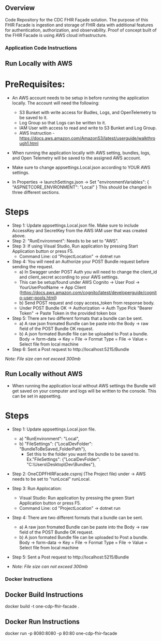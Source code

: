## Overview
Code Repository for the CDC FHIR Façade solution. The purpose of this FHIR Facade is ingestion and storage of FHIR data with additional features for authentication, 
authorization, and observability. Proof of concept built of the FHIR Facade is using AWS cloud infrastructure.

### Application Code Instructions
## Run Locally with AWS
# PreRequisites:
- An AWS account needs to be setup in before running the application locally. The account will need the following:
    - S3 Bunket with write access for Budles, Logs, and OpenTelemetry to be saved to it.
    - Log Group so that Logs can be written to it.
    - IAM User with access to read and write to S3 Bunket and Log Group. 
    - AWS Instruction - https://docs.aws.amazon.com/AmazonS3/latest/userguide/walkthrough1.html

- When running the application locally with AWS setting, bundles, logs, and Open Telemetry will be saved to the assigned AWS account. 
- Make sure to change appsettings.Local.json according to YOUR AWS settings.
- In Properties -> launchSettings.json -> Set 
     "environmentVariables": {
        "ASPNETCORE_ENVIRONMENT": "Local"
      }
    This should be changed in three different sections.

# Steps
- Step 1: Update appsettings.Local.json file. Make sure to include AccessKey and SecretKey from the AWS IAM user that was created above. 
- Step 2: "RunEnvironment": Needs to be set to "AWS". 
- Step 3: If using Visual Studio, Run application by pressing Start Application button or press F5.
    - Command Line: cd "ProjectLocation" -> dotnet run
- Step 4: You will need an Authorize your POST Bundle request before sending the request.
    - a) In Swagger under POST Auth you will need to change the client_id and client_secret according to your AWS settings. 
     - This can be setup/found under AWS Cognito -> User Pool -> YourUserPoolName -> App Client (https://docs.aws.amazon.com/cognito/latest/developerguide/cognito-user-pools.html)
   - b) Send POST request and copy access_token from response body.
   - Under POST Bundle OK -> Authorization -> Auth Type Pick "Bearer Token" -> Paste Token in the provided token box
- Step 5: There are two different formats that a bundle can be sent.
    - a) A raw json fromated Bundle can be paste into the Body -> raw field of the POST Bundle OK request.
    - b) A json formated Bundle file can be uploaded to Post a bundle. Body -> form-data -> Key = File -> Format Type = File -> Value = Select file from local machine
- Step 6: Sent a Post request to http://localhost:5215/Bundle

*Note: File size can not exceed 300mb*

## Run Locally without AWS
- When running the application local without AWS settings the Bundle will get saved on your computer and logs will be written to the console. This can be set in appsetting. 

# Steps
- Step 1: Update appsettings.Local.json file. 
    - a) "RunEnvironment": "Local",
    - b) "FileSettings": {"LocalDevFolder": "BundleToBeSaved_FolderPath"}, 
        - Set this to the folder you want the bundle to be saved to. Ex."FileSettings": {"LocalDevFolder": "C:\Users\Desktop\Dev\Bundles"},
- Step 2: OneCDPFHIRFacade.csproj (The Project file) under <PropertyGroup> -> <DefineConstants>AWS</DefineConstants> needs to be set to "runLocal" <DefineConstants>runLocal</DefineConstants>.
- Step 3: Run Applocation:
  - Visual Studio: Run application by pressing the green Start Application button or press F5.
  - Command Line: cd "ProjectLocation" -> dotnet run
- Step 4: There are two different formats that a bundle can be sent.
    - a) A raw json fromated Bundle can be paste into the Body -> raw field of the POST Bundle OK request.
    - b) A json formated Bundle file can be uploaded to Post a bundle. Body -> form-data -> Key = File -> Format Type = File -> Value = Select file from local machine
- Step 5: Sent a Post request to http://localhost:5215/Bundle

- *Note: File size can not exceed 300mb*


### Docker Instructions
## Docker Build Instructions
docker build -t one-cdp-fhir-facade .

## Docker Run Instructions
docker run -p 8080:8080 -p 80:80 one-cdp-fhir-facade
